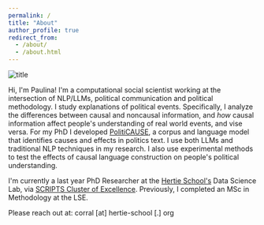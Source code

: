 ```yaml
---
permalink: /
title: "About"
author_profile: true
redirect_from: 
  - /about/
  - /about.html
---
```


![title](Images/example.png)

Hi, I'm Paulina!
I'm a computational social scientist working at the intersection of NLP/LLMs, political communication and political methodology. I study explanations of political events. Specifically, I analyze the differences between causal and noncausal information, and _how_ causal information affect people's understanding of real world events, and vise versa. For my PhD I developed [PolitiCAUSE](https://aclanthology.org/2024.lrec-main.1124/), a corpus and language model that identifies causes and effects in politics text. I use both LLMs and traditional NLP techniques in my research. I also use experimental methods to test the effects of causal language construction on people's political understanding.

I'm currently a last year PhD Researcher at the [Hertie School's](https://www.hertie-school.org/en/) Data Science Lab, via [SCRIPTS Cluster of Excellence](https://www.scripts-berlin.eu/index.html). Previously, I completed an MSc in Methodology at the LSE.

Please reach out at: corral [at] hertie-school [.] org
